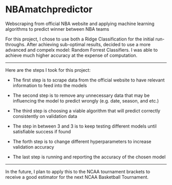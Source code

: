 # NBAmatchpredictor
Webscraping from official NBA website and applying machine learning algorithms to predict winner between NBA teams

For this project, I chose to use both a Ridge Classification for the initial run-throughs.
After achieving sub-optimal results, decided to use a more advanced and compelx model: Random Forrest Classifiers. 
I was able to achieve much higher accuracy at the expense of computation.

-------------
Here are the steps I took for this project:

- The first step is to scrape data from the official website to have relevant information to feed into the models

- The second step is to remove any unnecessary data that may be influencing the model to predict wrongly (e.g. date, season, and etc.)

- The third step is choosing a viable algorithm that will predict correctly consistently on validation data

- The step in between 3 and 3 is to keep testing different models until satisfiable success if found

- The forth  step is to change different hyperparameters to increase validation accuracy

- The last step is running and reporting the accuracy of the chosen model

-------------

In the future, I plan to apply this to the NCAA tournament brackets to receive a good estimator for the next NCAA Basketball Tournament.
